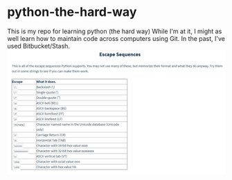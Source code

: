 # python-the-hard-way
This is my repo for learning python (the hard way)
While I'm at it, I might as well learn how to maintain code across computers using Git.  In the past, I've used Bitbucket/Stash.
<br />
<img src="escape_sequences.png">
